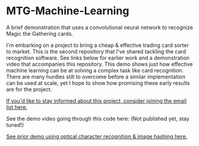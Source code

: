# MTG-Machine-Learning
A brief demonstration that uses a convolutional neural network to recognize Magic the Gathering cards.

I'm embarking on a project to bring a cheap & effective trading card sorter to market. This is the second repository that I've shared tackling the card recognition software. See links below for earlier work and a demonstration video that accompanies this repository. This demo shows just how effective machine learning can be at solving a complex task like card recognition. There are many hurdles still to overcome before a similar implementation can be used at scale, yet I hope to show how promising these early results are for the project. 

[If you'd like to stay informed about this project, consider joining the email list here.](https://forms.gle/iumqqGqnhXvxfDHw8)

See the demo video going through this code here: (Not published yet, stay tuned!)

[See prior demo using optical character recognition & image hashing here.](https://github.com/Jack-Baumgartel/MTG-OCR-Imagehashing)

